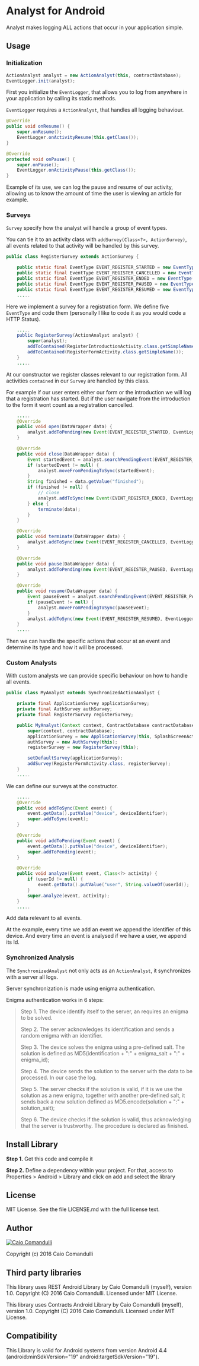 # Analyst for Android

Analyst makes logging ALL actions that occur in your application simple.

## Usage

### Initialization

````java
ActionAnalyst analyst = new ActionAnalyst(this, contractDatabase);
EventLogger.init(analyst);
````

First you initialize the `EventLogger`,
that allows you to log from anywhere in your application by calling its static methods.

`EventLogger` requires a `ActionAnalyst`, that handles all logging behaviour.

```java
@Override
public void onResume() {
    super.onResume();
    EventLogger.onActivityResume(this.getClass());
}

@Override
protected void onPause() {
    super.onPause();
    EventLogger.onActivityPause(this.getClass());
}
````

Example of its use, we can log the pause and resume of our activity,
allowing us to know the amount of time the user is viewing an article for example.

### Surveys

`Survey` specify how the analyst will handle a group of event types.

You can tie it to an activity class with `addSurvey(Class<?>, ActionSurvey)`,
all events related to that activity will be handled by this survey.

```java
public class RegisterSurvey extends ActionSurvey {

	public static final EventType EVENT_REGISTER_STARTED = new EventType(106, "RegisterStarted", SuperType.Open);
	public static final EventType EVENT_REGISTER_CANCELLED = new EventType(206, "RegisterCancelled", SuperType.Close);
	public static final EventType EVENT_REGISTER_ENDED = new EventType(306, "RegisterEnded", SuperType.Terminated);
	public static final EventType EVENT_REGISTER_PAUSED = new EventType(406, "RegisterPaused", SuperType.Pause);
	public static final EventType EVENT_REGISTER_RESUMED = new EventType(506, "RegisterResumed", SuperType.Resume);
	.....
````

Here we implement a survey for a registration form.
We define five `EventType` and code them (personally I like to code it as you would code a HTTP Status).

```java
    .....
    public RegisterSurvey(ActionAnalyst analyst) {
		super(analyst);
		addToContained(RegisterIntroductionActivity.class.getSimpleName());
		addToContained(RegisterFormActivity.class.getSimpleName());
	}
    .....
````

At our constructor we register classes relevant to our registration form.
All activities `contained` in our `Survey` are handled by this class.

For example if our user enters either our form or the introduction we will log that a registration has started.
But if the user navigate from the introduction to the form it wont count as a registration cancelled.

```java
    .....
	@Override
	public void open(DataWrapper data) {
		analyst.addToPending(new Event(EVENT_REGISTER_STARTED, EventLogger.getCurrentTime(), data));
	}

	@Override
	public void close(DataWrapper data) {
		Event startedEvent = analyst.searchPendingEvent(EVENT_REGISTER_STARTED.getCode());
		if (startedEvent != null) {
			analyst.moveFromPendingToSync(startedEvent);
		}
		String finished = data.getValue("finished");
		if (finished != null) {
			// close
			analyst.addToSync(new Event(EVENT_REGISTER_ENDED, EventLogger.getCurrentTime(), data));
		} else {
			terminate(data);
		}
	}

	@Override
	public void terminate(DataWrapper data) {
		analyst.addToSync(new Event(EVENT_REGISTER_CANCELLED, EventLogger.getCurrentTime(), data));
	}

	@Override
	public void pause(DataWrapper data) {
		analyst.addToPending(new Event(EVENT_REGISTER_PAUSED, EventLogger.getCurrentTime(), data));
	}

	@Override
	public void resume(DataWrapper data) {
		Event pauseEvent = analyst.searchPendingEvent(EVENT_REGISTER_PAUSED.getCode());
		if (pauseEvent != null) {
			analyst.moveFromPendingToSync(pauseEvent);
		}
		analyst.addToSync(new Event(EVENT_REGISTER_RESUMED, EventLogger.getCurrentTime(), data));
	}
    .....

````

Then we can handle the specific actions that occur at an event and determine its type and how it will be processed.

### Custom Analysts

With custom analysts we can provide specific behaviour on how to handle all events.

```java
public class MyAnalyst extends SynchronizedActionAnalyst {

    private final ApplicationSurvey applicationSurvey;
    private final AuthSurvey authSurvey;
    private final RegisterSurvey registerSurvey;

    public MyAnalyst(Context context, ContractDatabase contractDatabase) {
        super(context, contractDatabase);
        applicationSurvey = new ApplicationSurvey(this, SplashScreenActivity.class);
        authSurvey = new AuthSurvey(this);
        registerSurvey = new RegisterSurvey(this);

        setDefaultSurvey(applicationSurvey);
        addSurvey(RegisterFormActivity.class, registerSurvey);
    }
    .....
````

We can define our surveys at the constructor.

```java
    .....
    @Override
    public void addToSync(Event event) {
        event.getData().putValue("device", deviceIdentifier);
        super.addToSync(event);
    }

    @Override
    public void addToPending(Event event) {
        event.getData().putValue("device", deviceIdentifier);
        super.addToPending(event);
    }

    @Override
    public void analyze(Event event, Class<?> activity) {
        if (userId != null) {
            event.getData().putValue("user", String.valueOf(userId));
        }
        super.analyze(event, activity);
    }
    .....
````

Add data relevant to all events.

At the example, every time we add an event we append the Identifier of this device.
And every time an event is analysed if we have a user, we append its Id.

### Synchronized Analysis

The `SynchronizedAnalyst` not only acts as an `ActionAnalyst`,
it synchronizes with a server all logs.

Server synchronization is made using enigma authentication.

Enigma authentication works in 6 steps:

> Step 1. The device identify itself to the server, an requires an enigma to be solved.
>
> Step 2. The server acknowledges its identification and sends a random enigma with an identifier.
>
> Step 3. The device solves the enigma using a pre-defined salt.
>   The solution is defined as MD5(identification + ":" + enigma_salt + ":" + enigma_id);
>
> Step 4. The device sends the solution to the server with the data to be processed. In our case the log.
>
> Step 5. The server checks if the solution is valid, if it is we use the solution as a new enigma, together with another pre-defined salt,
>   it sends back a new solution defined as MD5.encode(solution + ":" + solution_salt);
>
> Step 6. The device checks if the solution is valid, thus acknowledging that the server is trustworthy.
>   The procedure is declared as finished.

## Install Library

__Step 1.__ Get this code and compile it

__Step 2.__ Define a dependency within your project. For that, access to Properties > Android > Library and click on add and select the library

##  License

MIT License. See the file LICENSE.md with the full license text.

## Author

[![Caio Comandulli](https://avatars3.githubusercontent.com/u/3738961?v=3&s=150)](https://github.com/caiocomandulli "On Github")

Copyright (c) 2016 Caio Comandulli

## Third party libraries

This library uses REST Android Library by Caio Comandulli (myself), version 1.0. Copyright (C) 2016 Caio Comandulli. Licensed under MIT License.

This library uses Contracts Android Library by Caio Comandulli (myself), version 1.0. Copyright (C) 2016 Caio Comandulli. Licensed under MIT License.

## Compatibility

This Library is valid for Android systems from version Android 4.4 (android:minSdkVersion="19" android:targetSdkVersion="19").
